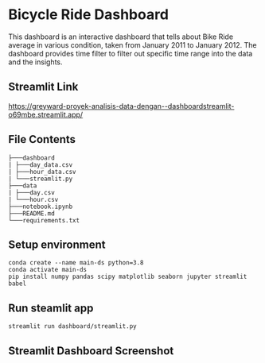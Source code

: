 # Bicycle Ride Dashboard
This dashboard is an interactive dashboard that tells about Bike Ride average in various condition, taken from January 2011 to January 2012. The dashboard provides time filter to filter out specific time range into the data and the insights.
## Streamlit Link
https://greyward-proyek-analisis-data-dengan--dashboardstreamlit-o69mbe.streamlit.app/
## File Contents
```
├───dashboard
| ├───day_data.csv
| ├───hour_data.csv
| └───streamlit.py
├───data
| ├───day.csv
| └───hour.csv
├───notebook.ipynb
├───README.md
└───requirements.txt
```
## Setup environment
```
conda create --name main-ds python=3.8
conda activate main-ds
pip install numpy pandas scipy matplotlib seaborn jupyter streamlit babel
```
## Run steamlit app
```
streamlit run dashboard/streamlit.py
```
## Streamlit Dashboard Screenshot
